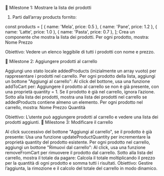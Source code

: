 📌 Milestone 1: Mostrare la lista dei prodotti

1. Parti dall’array products fornito:

const products = [
  { name: 'Mela', price: 0.5 },
  { name: 'Pane', price: 1.2 },
  { name: 'Latte', price: 1.0 },
  { name: 'Pasta', price: 0.7 },
];
Crea un componente che mostra la lista dei prodotti.
Per ogni prodotto, mostra:
Nome
Prezzo

Obiettivo: Vedere un elenco leggibile di tutti i prodotti con nome e prezzo.

📌 Milestone 2: Aggiungere prodotti al carrello

Aggiungi uno stato locale addedProducts (inizialmente un array vuoto) per rappresentare i prodotti nel carrello.
Per ogni prodotto della lista, aggiungi un bottone "Aggiungi al carrello":
Al click del bottone, usa una funzione addToCart per:
Aggiungere il prodotto al carrello se non è già presente, con una proprietà quantity = 1.
Se il prodotto è già nel carrello, ignora l’azione.
Sotto alla lista dei prodotti, mostra una lista dei prodotti nel carrello se addedProducts contiene almeno un elemento.
Per ogni prodotto nel carrello, mostra:
Nome
Prezzo
Quantità

Obiettivo: L’utente può aggiungere prodotti al carrello e vedere una lista dei prodotti aggiunti.
📌 Milestone 3: Modificare il carrello

Al click successivo del bottone "Aggiungi al carrello", se il prodotto è già presente:
Usa una funzione updateProductQuantity per incrementare la proprietà quantity del prodotto esistente.
Per ogni prodotto nel carrello, aggiungi un bottone "Rimuovi dal carrello":
Al click, usa una funzione removeFromCart per rimuovere il prodotto dal carrello.
Sotto alla lista del carrello, mostra il totale da pagare:
Calcola il totale moltiplicando il prezzo per la quantità di ogni prodotto e somma tutti i risultati.
Obiettivo: Gestire l’aggiunta, la rimozione e il calcolo del totale del carrello in modo dinamico.